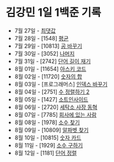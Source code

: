 # 김강민 1일 1백준 기록

-   7월 27일 - [최댓값](./0727/)
-   7월 28일 - [1548] [평균](./0728/)
-   7월 29일 - [10813] [공 바꾸기](./0729/)
-   7월 30일 - [3052] [나머지](./0730/)
-   7월 31일 - [2742] [단어 길이 재기](./0731/)
-   8월 01일 - [11654] [아스키 코드](./0801/)
-   8월 02일 - [11720] [숫자의 합](./0802/)
-   8월 03일 - [프로그래머스] [인덱스 바꾸기](./0803/)
-   8월 04일 - [2751] [수 정렬하기 2](./0804/)
-   8월 05일 - [1427] [소트인사이드](./0805/)
-   8월 06일 - [2720] [세탁소 사장 동혁](./0806/)
-   8월 07일 - [7785] [회사에 있는 사람](./0807/)
-   8월 08일 - [1978] [소수 찾기](./0808/)
-   8월 09일 - [10809] [알파벳 찾기](./0809/)
-   8월 10일 - [10815] [숫자 카드](./0810/)
-   8월 11일 - [1929] [소수 구하기](./0811/)
-   8월 12일 - [1181] [단어 정렬](./0812/)
